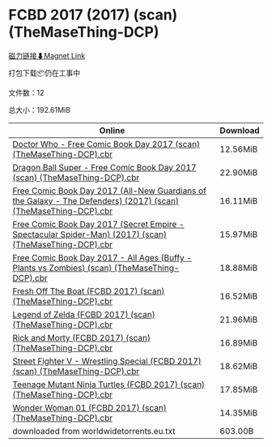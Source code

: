 # FCBD 2017 (2017) (scan) (TheMaseThing-DCP)

[磁力链接⬇Magnet Link](magnet:?xt=urn:btih:eade4f5fc331e6d74d04947e1d3bcea5c492d545&dn=FCBD%202017%20%282017%29%20%28scan%29%20%28TheMaseThing-DCP%29)

打包下载📦仍在工事中

文件数：12

总大小：192.61MiB

Online | Download
--- | ---
[Doctor Who - Free Comic Book Day 2017 (scan) (TheMaseThing-DCP).cbr](https://github.com/alicewish/markdown/blob/master/comic/Doctor-Who-Free-Comic-Book-Day-2017-scan-TheMaseThing-DCP-cbr.md) | 12.56MiB
[Dragon Ball Super - Free Comic Book Day 2017 (scan) (TheMaseThing-DCP).cbr](https://github.com/alicewish/markdown/blob/master/comic/Dragon-Ball-Super-Free-Comic-Book-Day-2017-scan-TheMaseThing-DCP-cbr.md) | 22.90MiB
[Free Comic Book Day 2017 (All-New Guardians of the Galaxy - The Defenders) (2017) (scan) (TheMaseThing-DCP).cbr](https://github.com/alicewish/markdown/blob/master/comic/Free-Comic-Book-Day-2017-All-New-Guardians-of-Galaxy-Defenders-2017-scan-TheMaseThing-DCP-cbr.md) | 16.11MiB
[Free Comic Book Day 2017 (Secret Empire - Spectacular Spider-Man) (2017) (scan) (TheMaseThing-DCP).cbr](https://github.com/alicewish/markdown/blob/master/comic/Free-Comic-Book-Day-2017-Secret-Empire-Spectacular-Spider-Man-2017-scan-TheMaseThing-DCP-cbr.md) | 15.97MiB
[Free Comic Book Day 2017 - All Ages (Buffy - Plants vs Zombies) (scan) (TheMaseThing-DCP).cbr](https://github.com/alicewish/markdown/blob/master/comic/Free-Comic-Book-Day-2017-All-Ages-Buffy-Plants-vs-Zombies-scan-TheMaseThing-DCP-cbr.md) | 18.88MiB
[Fresh Off The Boat (FCBD 2017) (scan) (TheMaseThing-DCP).cbr](https://github.com/alicewish/markdown/blob/master/comic/Fresh-Off-Boat-FCBD-2017-scan-TheMaseThing-DCP-cbr.md) | 16.52MiB
[Legend of Zelda (FCBD 2017) (scan) (TheMaseThing-DCP).cbr](https://github.com/alicewish/markdown/blob/master/comic/Legend-of-Zelda-FCBD-2017-scan-TheMaseThing-DCP-cbr.md) | 21.96MiB
[Rick and Morty (FCBD 2017) (scan) (TheMaseThing-DCP).cbr](https://github.com/alicewish/markdown/blob/master/comic/Rick-Morty-FCBD-2017-scan-TheMaseThing-DCP-cbr.md) | 16.89MiB
[Street Fighter V - Wrestling Special (FCBD 2017) (scan) (TheMaseThing-DCP).cbr](https://github.com/alicewish/markdown/blob/master/comic/Street-Fighter-V-Wrestling-Special-FCBD-2017-scan-TheMaseThing-DCP-cbr.md) | 18.62MiB
[Teenage Mutant Ninja Turtles (FCBD 2017) (scan) (TheMaseThing-DCP).cbr](https://github.com/alicewish/markdown/blob/master/comic/Teenage-Mutant-Ninja-Turtles-FCBD-2017-scan-TheMaseThing-DCP-cbr.md) | 17.85MiB
[Wonder Woman 01 (FCBD 2017) (scan) (TheMaseThing-DCP).cbr](https://github.com/alicewish/markdown/blob/master/comic/Wonder-Woman-01-FCBD-2017-scan-TheMaseThing-DCP-cbr.md) | 14.35MiB
downloaded from worldwidetorrents.eu.txt | 603.00B